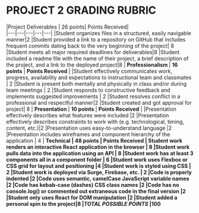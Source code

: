 # PROJECT 2 GRADING RUBRIC
|Project Deliverables | 26 points| Points Received|  
|---|---|---|---|---|
|Student organizes files in a structured, easily navigable manner|2
|Student provided a link to a repository on GitHub that includes frequent commits dating back to the very beginning of the project| 8
|Student meets all major required deadlines for deliverables|8
|Student included a readme file with the name of their project, a brief description of the project, and a link to the deployed project|8
|  <b> Professionalism </b> |  <b>16 points</b>  | <b> Points Received </b>|
|Student effectively communicates work, progress, availability and expectations to instructional team and classmates | 2
|Student is present both mentally and physically in class and/or during team meetings | 2
|Student responds to constructive feedback and implements suggested improvements | 2
|Student resolves conflict in a professional and respectful manner|2
|Student created and got approval for project| 8
| <b> Presentation </b> |  <b> 10 points </b> |  <b>Points Received</b> |
|Presentation effectively describes what features were included |2
|Presentation effectively describes constraints to work with (e.g. technological, timing, content, etc.)|2
|Presentation uses easy-to-understand language |2
|Presentation includes wireframes and component hierarchy of the application  | 4 
|  <b>Technical  | <b> 48 points </b> | <b>Points Received </b>
| Student work renders an interactive React application in the browser | 8
|Student work pulls data into the application using an API | 8
|Student work has at least 3 components all in a component folder | 6
|Student work uses Flexbox or CSS grid for layout and positioning |4
|Student work is styled using CSS | 2
|Student work is deployed via Surge, Firebase, etc. | 2
|Code is properly indented |2
|Code uses semantic, camelCase JavaScript variable names |2
|Code has kebab-case (dashes) CSS class names |2
|Code has no console.log() or commented out extraneous code in the final version |2
|Student only uses React for DOM manipulation |2
|Student added a personal spin to the project|8
|*<b>TOTAL POSSIBLE POINTS </b>*|<b>100 </b>


